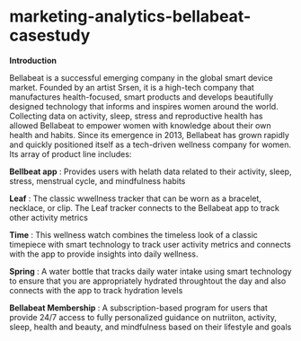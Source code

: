 # marketing-analytics-bellabeat-casestudy

**Introduction**

 Bellabeat is a successful emerging company in the global smart device market. Founded by an artist Srsen, it is a high-tech company that manufactures health-focused, smart products and develops beautifully designed technology that informs and inspires women around the world. Collecting data on activity, sleep, stress and reproductive health has allowed Bellabeat to empower women with knowledge about their own health and habits. Since its emergence in 2013, Bellabeat has grown rapidly and quickly positioned itself as a tech-driven wellness company for women. Its array of product line includes:

**Bellbeat app** : Provides users with helath data related to their activity, sleep, stress, menstrual cycle, and mindfulness habits

**Leaf** : The classic wwellness tracker that can be worn as a bracelet, necklace, or clip. The Leaf tracker connects to the Bellabeat app to track other activity metrics

**Time** : This wellness watch combines the timeless look of a classic timepiece with smart technology to track user activity metrics and connects with the app to provide insights into daily wellness.

**Spring** : A water bottle that tracks daily water intake using smart technology to ensure that you are appropriately hydrated throughtout the day and also connects with the app to track hydration levels

**Bellabeat Membership** : A subscription-based program for users that provide 24/7 access to fully personalized guidance on nutriiton, activity, sleep, health and beauty, and mindfulness based on their lifestyle and goals
